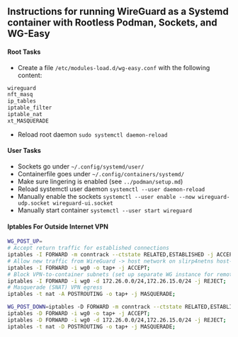 ## Instructions for running WireGuard as a Systemd container with Rootless Podman, Sockets, and WG-Easy

#### Root Tasks
- Create a file `/etc/modules-load.d/wg-easy.conf` with the following content:
```bash
wireguard
nft_masq
ip_tables
iptable_filter
iptable_nat
xt_MASQUERADE
```
- Reload root daemon `sudo systemctl daemon-reload`

#### User Tasks
- Sockets go under `~/.config/systemd/user/`
- Containerfile goes under `~/.config/containers/systemd/`
- Make sure lingering is enabled (see `../podman/setup.md`)
- Reload systemctl user daemon `systemctl --user daemon-reload`
- Manually enable the sockets `systemctl --user enable --now wireguard-udp.socket wireguard-ui.socket`
- Manually start container `systemctl --user start wireguard`

#### Iptables For Outside Internet VPN
```bash
WG_POST_UP=
# Accept return traffic for established connections
iptables -I FORWARD -m conntrack --ctstate RELATED,ESTABLISHED -j ACCEPT;
# Allow new traffic from WireGuard -> host network on slirp4netns host‑egress tap
iptables -I FORWARD -i wg0 -o tap+ -j ACCEPT;
# Block VPN‑to‑container subnets (set up separate WG instance for remote access if eventually necessary)
iptables -I FORWARD -i wg0 -d 172.26.0.0/24,172.26.15.0/24 -j REJECT;
# Masquerade (SNAT) VPN egress
iptables -t nat -A POSTROUTING -o tap+ -j MASQUERADE;

WG_POST_DOWN=iptables -D FORWARD -m conntrack --ctstate RELATED,ESTABLISHED -j ACCEPT;
iptables -D FORWARD -i wg0 -o tap+ -j ACCEPT;
iptables -D FORWARD -i wg0 -d 172.26.0.0/24,172.26.15.0/24 -j REJECT;
iptables -t nat -D POSTROUTING -o tap+ -j MASQUERADE;
```